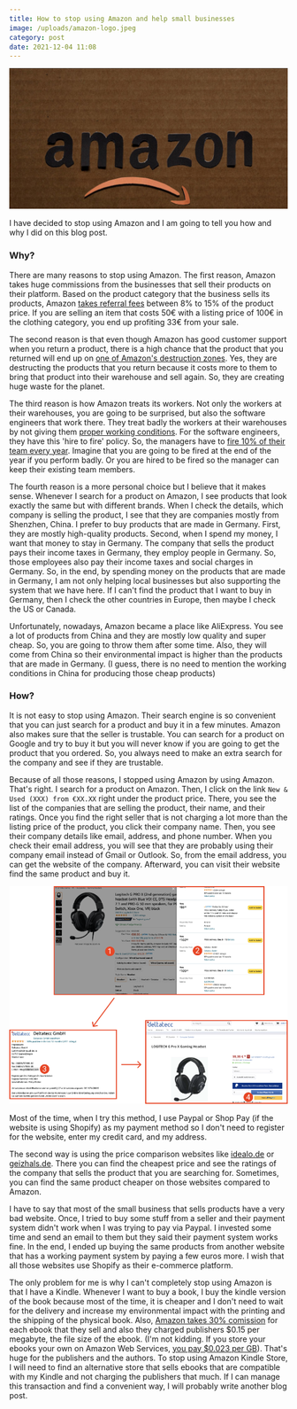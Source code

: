 ```yaml
---
title: How to stop using Amazon and help small businesses
image: /uploads/amazon-logo.jpeg
category: post
date: 2021-12-04 11:08
---
```


![Amazon Logo](/uploads/amazon-logo.jpeg)

I have decided to stop using Amazon and I am going to tell you how and why I did on this blog post.

### Why?

There are many reasons to stop using Amazon. The first reason, Amazon takes huge commissions from the businesses that sell their products on their platform. Based on the product category that the business sells its products, Amazon [takes referral fees](https://sell.amazon.com/pricing) between 8% to 15% of the product price. If you are selling an item that costs 50€ with a listing price of 100€ in the clothing category, you end up profiting 33€ from your sale.

The second reason is that even though Amazon has good customer support when you return a product, there is a high chance that the product that you returned will end up on [one of Amazon's destruction zones](https://www.theverge.com/2021/6/21/22543527/amazon-unsold-products-destruction-investigation). Yes, they are destructing the products that you return because it costs more to them to bring that product into their warehouse and sell again. So, they are creating huge waste for the planet.

The third reason is how Amazon treats its workers. Not only the workers at their warehouses, you are going to be surprised, but also the software engineers that work there. They treat badly the workers at their warehouses by not giving them [proper working conditions](https://time.com/5629233/amazon-warehouse-employee-treatment-robots/). For the software engineers, they have this 'hire to fire' policy. So, the managers have to [fire 10% of their team every year](https://www.businessinsider.com/amazon-managers-performance-reviews-hire-to-fire-internal-turnover-goal-2021-5). Imagine that you are going to be fired at the end of the year if you perform badly. Or you are hired to be fired so the manager can keep their existing team members.

The fourth reason is a more personal choice but I believe that it makes sense. Whenever I search for a product on Amazon, I see products that look exactly the same but with different brands. When I check the details, which company is selling the product, I see that they are companies mostly from Shenzhen, China. I prefer to buy products that are made in Germany. First, they are mostly high-quality products. Second, when I spend my money, I want that money to stay in Germany. The company that sells the product pays their income taxes in Germany, they employ people in Germany. So, those employees also pay their income taxes and social charges in Germany. So, in the end, by spending money on the products that are made in Germany, I am not only helping local businesses but also supporting the system that we have here. If I can't find the product that I want to buy in Germany, then I check the other countries in Europe, then maybe I check the US or Canada. 

Unfortunately, nowadays, Amazon became a place like AliExpress. You see a lot of products from China and they are mostly low quality and super cheap. So, you are going to throw them after some time. Also, they will come from China so their environmental impact is higher than the products that are made in Germany. (I guess, there is no need to mention the working conditions in China for producing those cheap products)

### How?

It is not easy to stop using Amazon. Their search engine is so convenient that you can just search for a product and buy it in a few minutes. Amazon also makes sure that the seller is trustable. You can search for a product on Google and try to buy it but you will never know if you are going to get the product that you ordered. So, you always need to make an extra search for the company and see if they are trustable. 

Because of all those reasons, I stopped using Amazon by using Amazon. That's right. I search for a product on Amazon. Then, I click on the link `New & Used (XXX) from €XX.XX` right under the product price. There, you see the list of the companies that are selling the product, their name, and their ratings. Once you find the right seller that is not charging a lot more than the listing price of the product, you click their company name. Then, you see their company details like email, address, and phone number. When you check their email address, you will see that they are probably using their company email instead of Gmail or Outlook. So, from the email address, you can get the website of the company. Afterward, you can visit their website find the same product and buy it. 

![The way to get the website of the business on Amazon](/uploads/how-to-find-the-company-that-sells-the-product-on-amazon.png)

Most of the time, when I try this method, I use Paypal or Shop Pay (if the website is using Shopify) as my payment method so I don't need to register for the website, enter my credit card, and my address.

The second way is using the price comparison websites like [idealo.de](https://www.idealo.de) or [geizhals.de](https://geizhals.de). There you can find the cheapest price and see the ratings of the company that sells the product that you are searching for. Sometimes, you can find the same product cheaper on those websites compared to Amazon.

I have to say that most of the small business that sells products have a very bad website. Once, I tried to buy some stuff from a seller and their payment system didn't work when I was trying to pay via Paypal. I invested some time and send an email to them but they said their payment system works fine. In the end, I ended up buying the same products from another website that has a working payment system by paying a few euros more. I wish that all those websites use Shopify as their e-commerce platform.

The only problem for me is why I can't completely stop using Amazon is that I have a Kindle. Whenever I want to buy a book, I buy the kindle version of the book because most of the time, it is cheaper and I don't need to wait for the delivery and increase my environmental impact with the printing and the shipping of the physical book. Also, [Amazon takes 30% comission](https://www.authorimprints.com/amazon-kdp-royalty-pricing/) for each ebook that they sell and also they charged publishers $0.15 per megabyte, the file size of the ebook. (I'm not kidding. If you store your ebooks your own on Amazon Web Services, [you pay $0.023 per GB](https://aws.amazon.com/s3/pricing/)). That's huge for the publishers and the authors. To stop using Amazon Kindle Store, I will need to find an alternative store that sells ebooks that are compatible with my Kindle and not charging the publishers that much. If I can manage this transaction and find a convenient way, I will probably write another blog post.

